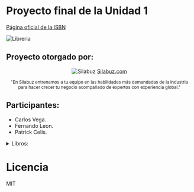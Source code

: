 # Proyecto final de la Unidad 1
[Página oficial de la ISBN](https://www.bnp.gob.pe/servicios/isbn/)

![Libreria](https://www.telesurtv.net/__export/1510353963341/sites/telesur/img/multimedia/2017/11/10/librerxa11.jpg)

## Proyecto otorgado por:
<div align="center">

![Silabuz](https://uploads-ssl.webflow.com/6320941e9612f79b0e2f61b1/63209670562cf7eb6f31131a_silabuz-logo-rebrand-standar.png)
[Silabuz.com](https://www.silabuz.com)
  
<sup>"En Silabuz entrenamos a tu equipo en las habilidades más demandadas de la industria para hacer crecer tu negocio acompañado de expertos con experiencia global."</sup>

</div>

## Participantes:
* Carlos Vega.
* Fernando Leon.
* Patrick Celis.

<details>
<summary>Libros:</summary>
- Como hacer que te pasen cosas buenas.
- El caballero Carmelo.
- El principito.
  
</details>

# Licencia
MIT
